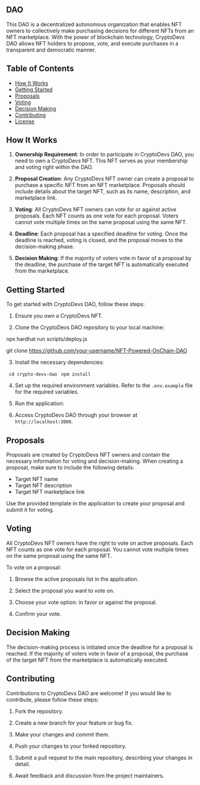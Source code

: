 ## DAO

This DAO is a decentralized autonomous organization that enables NFT owners to collectively make purchasing decisions for different NFTs from an NFT marketplace. With the power of blockchain technology, CryptoDevs DAO allows NFT holders to propose, vote, and execute purchases in a transparent and democratic manner.

## Table of Contents
- [How It Works](#how-it-works)
- [Getting Started](#getting-started)
- [Proposals](#proposals)
- [Voting](#voting)
- [Decision Making](#decision-making)
- [Contributing](#contributing)
- [License](#license)

## How It Works

1. **Ownership Requirement**: In order to participate in CryptoDevs DAO, you need to own a CryptoDevs NFT. This NFT serves as your membership and voting right within the DAO.

2. **Proposal Creation**: Any CryptoDevs NFT owner can create a proposal to purchase a specific NFT from an NFT marketplace. Proposals should include details about the target NFT, such as its name, description, and marketplace link.

3. **Voting**: All CryptoDevs NFT owners can vote for or against active proposals. Each NFT counts as one vote for each proposal. Voters cannot vote multiple times on the same proposal using the same NFT.

4. **Deadline**: Each proposal has a specified deadline for voting. Once the deadline is reached, voting is closed, and the proposal moves to the decision-making phase.

5. **Decision Making**: If the majority of voters vote in favor of a proposal by the deadline, the purchase of the target NFT is automatically executed from the marketplace.

## Getting Started

To get started with CryptoDevs DAO, follow these steps:

1. Ensure you own a CryptoDevs NFT.

2. Clone the CryptoDevs DAO repository to your local machine:

npx hardhat run scripts/deploy.js

git clone https://github.com/your-username/NFT-Powered-OnChain-DAO

3. Install the necessary dependencies:

 ``` cd crypto-devs-dao```
 ```  npm install  ```


4. Set up the required environment variables. Refer to the `.env.example` file for the required variables.

5. Run the application:


6. Access CryptoDevs DAO through your browser at `http://localhost:3000`.

## Proposals

Proposals are created by CryptoDevs NFT owners and contain the necessary information for voting and decision-making. When creating a proposal, make sure to include the following details:

- Target NFT name
- Target NFT description
- Target NFT marketplace link

Use the provided template in the application to create your proposal and submit it for voting.

## Voting

All CryptoDevs NFT owners have the right to vote on active proposals. Each NFT counts as one vote for each proposal. You cannot vote multiple times on the same proposal using the same NFT.

To vote on a proposal:

1. Browse the active proposals list in the application.

2. Select the proposal you want to vote on.

3. Choose your vote option: in favor or against the proposal.

4. Confirm your vote.

## Decision Making

The decision-making process is initiated once the deadline for a proposal is reached. If the majority of voters vote in favor of a proposal, the purchase of the target NFT from the marketplace is automatically executed.

## Contributing

Contributions to CryptoDevs DAO are welcome! If you would like to contribute, please follow these steps:

1. Fork the repository.

2. Create a new branch for your feature or bug fix.

3. Make your changes and commit them.

4. Push your changes to your forked repository.

5. Submit a pull request to the main repository, describing your changes in detail.

6. Await feedback and discussion from the project maintainers.



```
